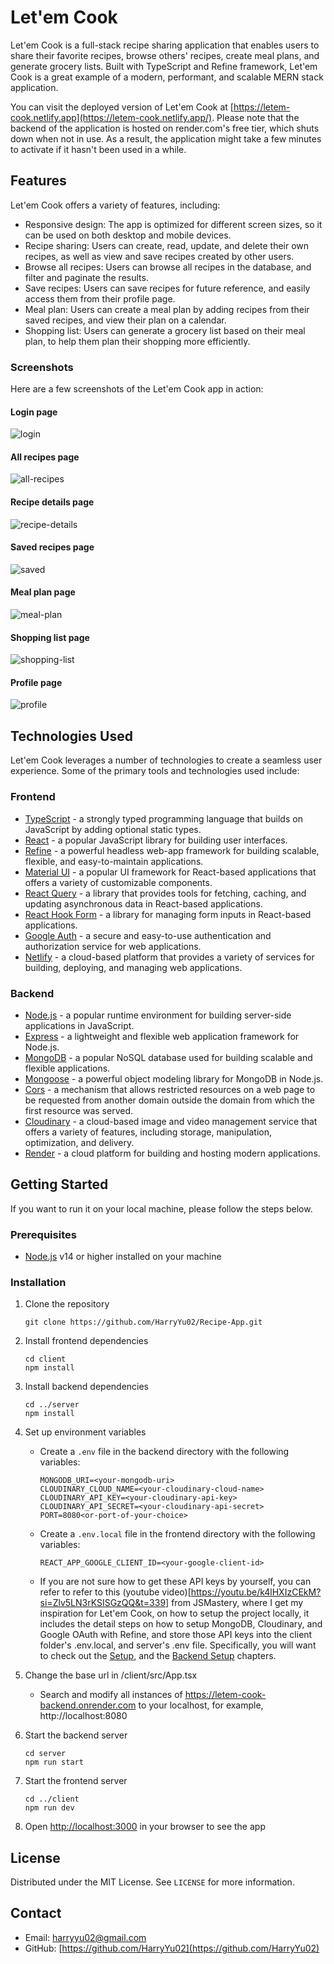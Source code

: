 # Let'em Cook

Let'em Cook is a full-stack recipe sharing application that enables users to share their favorite recipes, browse others' recipes, create meal plans, and generate grocery lists. Built with TypeScript and Refine framework, Let'em Cook is a great example of a modern, performant, and scalable MERN stack application.

You can visit the deployed version of Let'em Cook at [https://letem-cook.netlify.app](https://letem-cook.netlify.app/). Please note that the backend of the application is hosted on render.com's free tier, which shuts down when not in use. As a result, the application might take a few minutes to activate if it hasn't been used in a while.

## Features

Let'em Cook offers a variety of features, including:

-   Responsive design: The app is optimized for different screen sizes, so it can be used on both desktop and mobile devices.
-   Recipe sharing: Users can create, read, update, and delete their own recipes, as well as view and save recipes created by other users.
-   Browse all recipes: Users can browse all recipes in the database, and filter and paginate the results.
-   Save recipes: Users can save recipes for future reference, and easily access them from their profile page.
-   Meal plan: Users can create a meal plan by adding recipes from their saved recipes, and view their plan on a calendar.
-   Shopping list: Users can generate a grocery list based on their meal plan, to help them plan their shopping more efficiently.

### Screenshots

Here are a few screenshots of the Let'em Cook app in action:

#### Login page

![login](https://user-images.githubusercontent.com/73459064/226227457-8e5f0202-6fac-4d30-8ecc-e8caf1348001.jpg)

#### All recipes page

![all-recipes](https://user-images.githubusercontent.com/73459064/226227295-5fe1fb70-c899-4539-9ceb-3bb651187bf2.jpg)

#### Recipe details page

![recipe-details](https://user-images.githubusercontent.com/73459064/226227327-a67a4e65-f0bd-4693-8e2e-5ba597182ab4.jpg)

#### Saved recipes page

![saved](https://user-images.githubusercontent.com/73459064/226227421-18aef499-61b5-4b6f-ac42-f336a4e760b3.jpg)

#### Meal plan page

![meal-plan](https://user-images.githubusercontent.com/73459064/226227337-e75143b6-5ec8-4a7e-bdd0-9c8f338c6fa9.jpg)

#### Shopping list page

![shopping-list](https://user-images.githubusercontent.com/73459064/226227535-69307000-3366-4743-a810-019da06d175f.jpg)

#### Profile page

![profile](https://github.com/HarryYu02/Recipe-App/assets/73459064/701afb6a-914d-47c8-a703-cc89ef556d38)

## Technologies Used

Let'em Cook leverages a number of technologies to create a seamless user experience. Some of the primary tools and technologies used include:

### Frontend

-   [TypeScript](https://www.typescriptlang.org/) - a strongly typed programming language that builds on JavaScript by adding optional static types.
-   [React](https://reactjs.org/) - a popular JavaScript library for building user interfaces.
-   [Refine](https://github.com/refinedev/refine) - a powerful headless web-app framework for building scalable, flexible, and easy-to-maintain applications.
-   [Material UI](https://mui.com/) - a popular UI framework for React-based applications that offers a variety of customizable components.
-   [React Query](https://react-query.tanstack.com/) - a library that provides tools for fetching, caching, and updating asynchronous data in React-based applications.
-   [React Hook Form](https://react-hook-form.com/) - a library for managing form inputs in React-based applications.
-   [Google Auth](https://developers.google.com/identity) - a secure and easy-to-use authentication and authorization service for web applications.
-   [Netlify](https://www.netlify.com/) - a cloud-based platform that provides a variety of services for building, deploying, and managing web applications.

### Backend

-   [Node.js](https://nodejs.org/) - a popular runtime environment for building server-side applications in JavaScript.
-   [Express](https://expressjs.com/) - a lightweight and flexible web application framework for Node.js.
-   [MongoDB](https://www.mongodb.com/) - a popular NoSQL database used for building scalable and flexible applications.
-   [Mongoose](https://mongoosejs.com/) - a powerful object modeling library for MongoDB in Node.js.
-   [Cors](https://developer.mozilla.org/en-US/docs/Web/HTTP/CORS) - a mechanism that allows restricted resources on a web page to be requested from another domain outside the domain from which the first resource was served.
-   [Cloudinary](https://cloudinary.com/) - a cloud-based image and video management service that offers a variety of features, including storage, manipulation, optimization, and delivery.
-   [Render](https://render.com/) - a cloud platform for building and hosting modern applications.

## Getting Started

If you want to run it on your local machine, please follow the steps below. 

### Prerequisites

-   [Node.js](https://nodejs.org/en/) v14 or higher installed on your machine

### Installation

1.  Clone the repository

	`git clone https://github.com/HarryYu02/Recipe-App.git` 

2.  Install frontend dependencies

	`cd client`  
	`npm install` 

3.  Install backend dependencies

	`cd ../server`  
	`npm install` 

4.  Set up environment variables
	-   Create a `.env` file in the backend directory with the following variables:

		`MONGODB_URI=<your-mongodb-uri>`  
		`CLOUDINARY_CLOUD_NAME=<your-cloudinary-cloud-name>`  
		`CLOUDINARY_API_KEY=<your-cloudinary-api-key>`  
		`CLOUDINARY_API_SECRET=<your-cloudinary-api-secret>`   
		`PORT=8080<or-port-of-your-choice>`

	-   Create a `.env.local` file in the frontend directory with the following variables:

		`REACT_APP_GOOGLE_CLIENT_ID=<your-google-client-id>`

	-   If you are not sure how to get these API keys by yourself, you can refer to refer to this (youtube video)[https://youtu.be/k4lHXIzCEkM?si=Zlv5LN3rKSISGzQQ&t=339] from JSMastery, where I get my inspiration for Let'em Cook, on how to setup the project locally, it includes the detail steps on how to setup MongoDB, Cloudinary, and Google OAuth with Refine, and store those API keys into the client folder's .env.local, and server's .env file. Specifically, you will want to check out the [Setup](https://youtu.be/k4lHXIzCEkM?si=Zlv5LN3rKSISGzQQ&t=339), and the [Backend Setup](https://youtu.be/k4lHXIzCEkM?si=Zlv5LN3rKSISGzQQ&t=6520) chapters.  

5.  Change the base url in /client/src/App.tsx
    -  Search and modify all instances of https://letem-cook-backend.onrender.com to your localhost, for example, http://localhost:8080

6.  Start the backend server

	`cd server`  
	`npm run start` 

7.  Start the frontend server

	`cd ../client`  
	`npm run dev` 

8.  Open [http://localhost:3000](http://localhost:3000/) in your browser to see the app

## License

Distributed under the MIT License. See `LICENSE` for more information.

## Contact

-   Email: [harryyu02@gmail.com](mailto:harryyu02@gmail.com)
-   GitHub: [https://github.com/HarryYu02](https://github.com/HarryYu02)
